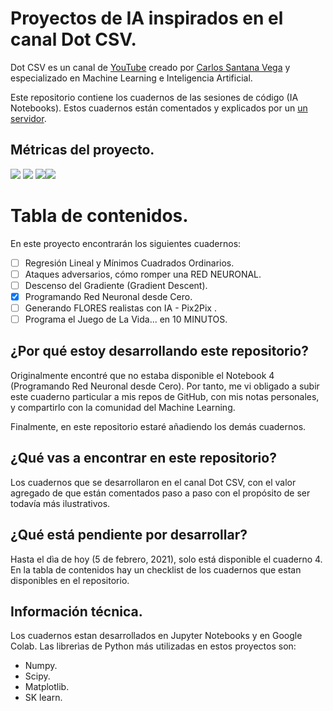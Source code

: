 # Proyectos de IA inspirados en el canal Dot CSV.

Dot CSV es un canal de [YouTube](https://www.youtube.com/channel/UCy5znSnfMsDwaLlROnZ7Qbg "YouTube") creado por [Carlos Santana Vega](https://github.com/dotcsv "Carlos Santana Vega") y especializado en Machine Learning e Inteligencia Artificial.

Este repositorio contiene los cuadernos de las sesiones de código (IA Notebooks). Estos cuadernos están comentados y explicados por un [un servidor](https://meluiscruz.com/ "un servidor").

## Métricas del proyecto.

![](https://img.shields.io/github/stars/Meluiscruz/IA_Notebooks_de_Dot_CSV.svg) ![](https://img.shields.io/github/forks/Meluiscruz/IA_Notebooks_de_Dot_CSV.svg) ![](https://img.shields.io/github/issues/Meluiscruz/IA_Notebooks_de_Dot_CSV.svg)![](https://img.shields.io/github/tag/Meluiscruz/IA_Notebooks_de_Dot_CSV.svg)

# Tabla de contenidos.

En este proyecto encontrarán los siguientes cuadernos:

 - [ ] Regresión Lineal y Mínimos Cuadrados Ordinarios.
 - [ ] Ataques adversarios, cómo romper una RED NEURONAL.
 - [ ] Descenso del Gradiente (Gradient Descent).
 - [x] Programando Red Neuronal desde Cero.
 - [ ] Generando FLORES realistas con IA - Pix2Pix .
 - [ ] Programa el Juego de La Vida... en 10 MINUTOS.

## ¿Por qué estoy desarrollando este repositorio?

Originalmente encontré que no estaba disponible el Notebook 4 (Programando Red Neuronal desde Cero). Por tanto, me vi obligado a subir este cuaderno particular a mis repos de GitHub, con mis notas personales, y compartirlo con la comunidad del Machine Learning.

Finalmente, en este repositorio estaré añadiendo los demás cuadernos.

## ¿Qué vas a encontrar en este repositorio?

Los cuadernos que se desarrollaron en el canal Dot CSV, con el valor agregado de que están comentados paso a paso con el propósito de ser todavía más ilustrativos.

## ¿Qué está pendiente por desarrollar?

Hasta el dìa de hoy (5 de febrero, 2021), solo está disponible el cuaderno 4. En la tabla de contenidos hay un checklist de los cuadernos que estan disponibles en el repositorio.

## Información técnica.

Los cuadernos estan desarrollados en Jupyter Notebooks y en Google Colab. Las librerìas de Python más utilizadas en estos proyectos son:

 - Numpy.
 - Scipy.
 - Matplotlib.
 - SK learn.
